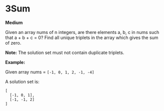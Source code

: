 # 3Sum

**Medium**

Given an array nums of n integers, are there elements a, b, c in nums such that a + b + c = 0? Find all unique triplets in the array which gives the sum of zero.

**Note:**
The solution set must not contain duplicate triplets.

**Example:**

Given array nums = `[-1, 0, 1, 2, -1, -4]`

A solution set is:
```
[
  [-1, 0, 1],
  [-1, -1, 2]
]
```